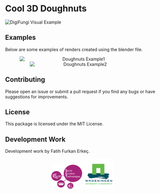 # Cool 3D Doughnuts

![DigiFungi Visual Example](https://github.com/SCT-lab/Doughnuts-/blob/main/Blender%20Files/Images/Donut%20First%20render.png)


## Examples
Below are some examples of renders created using the blender file.

<p align="center">
  <img src="https://github.com/SCT-lab/Doughnuts-/blob/main/Images/Render2.png" alt="Doughnuts Example1" width="400" style="display: inline-block; margin-right: 10px;">
  <img src="https://github.com/SCT-lab/Doughnuts-/blob/main/Images/Render3.png" alt="Doughnuts Example2" width="345" style="display: inline-block;">
</p>


## Contributing

Please open an issue or submit a pull request if you find any bugs or have suggestions for improvements.

## License

This package is licensed under the MIT License.

## Development Work
Development work by Fatih Furkan Erkeç.

<p align="center">
  <a href="https://www.linkedin.com/company/sct-lab"><img src="https://github.com/SCT-lab/IVE-R/blob/main/man/figures/SCT-WUR.png" alt="SCT Lab" width="100"></a>
  <a href="https://www.wur.nl/en.htm"><img src="https://github.com/SCT-lab/IVE-R/blob/main/man/figures/Wur-logo.png" alt="WUR" width="100"></a>
</p>
